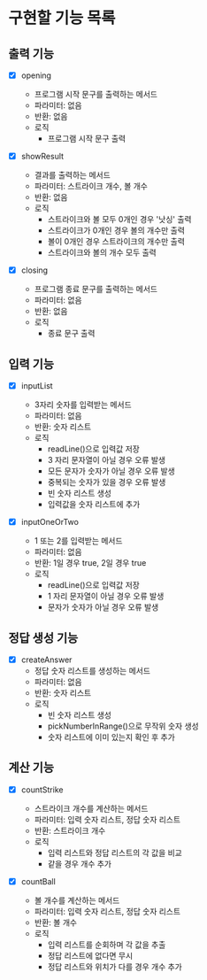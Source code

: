 # 구현할 기능 목록

## 출력 기능
- [x] opening
  - 프로그램 시작 문구를 출력하는 메서드
  - 파라미터: 없음
  - 반환: 없음
  - 로직
    - 프로그램 시작 문구 출력


- [x] showResult
  - 결과를 출력하는 메서드
  - 파라미터: 스트라이크 개수, 볼 개수
  - 반환: 없음
  - 로직
    - 스트라이크와 볼 모두 0개인 경우 '낫싱' 출력
    - 스트라이크가 0개인 경우 볼의 개수만 출력
    - 볼이 0개인 경우 스트라이크의 개수만 출력
    - 스트라이크와 볼의 개수 모두 출력


- [x] closing
  - 프로그램 종료 문구를 출력하는 메서드
  - 파라미터: 없음
  - 반환: 없음
  - 로직
    - 종료 문구 출력

## 입력 기능

- [x] inputList
  - 3자리 숫자를 입력받는 메서드
  - 파라미터: 없음
  - 반환: 숫자 리스트
  - 로직
    - readLine()으로 입력값 저장
    - 3 자리 문자열이 아닐 경우 오류 발생
    - 모든 문자가 숫자가 아닐 경우 오류 발생
    - 중복되는 숫자가 있을 경우 오류 발생
    - 빈 숫자 리스트 생성
    - 입력값을 숫자 리스트에 추가


- [x] inputOneOrTwo
  - 1 또는 2를 입력받는 메서드
  - 파라미터: 없음
  - 반환: 1일 경우 true, 2일 경우 true
  - 로직
    - readLine()으로 입력값 저장
    - 1 자리 문자열이 아닐 경우 오류 발생
    - 문자가 숫자가 아닐 경우 오류 발생

## 정답 생성 기능

- [x] createAnswer
  - 정답 숫자 리스트를 생성하는 메서드
  - 파라미터: 없음
  - 반환: 숫자 리스트
  - 로직
    - 빈 숫자 리스트 생성
    - pickNumberInRange()으로 무작위 숫자 생성
    - 숫자 리스트에 이미 있는지 확인 후 추가

## 계산 기능

- [x] countStrike
  - 스트라이크 개수를 계산하는 메서드
  - 파라미터: 입력 숫자 리스트, 정답 숫자 리스트
  - 반환: 스트라이크 개수
  - 로직
    - 입력 리스트와 정답 리스트의 각 값을 비교
    - 같을 경우 개수 추가


- [x] countBall
  - 볼 개수를 계산하는 메서드
  - 파라미터: 입력 숫자 리스트, 정답 숫자 리스트
  - 반환: 볼 개수
  - 로직
    - 입력 리스트를 순회하며 각 값을 추출
    - 정답 리스트에 없다면 무시
    - 정답 리스트와 위치가 다를 경우 개수 추가